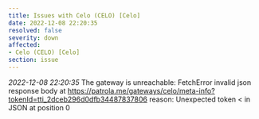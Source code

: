 ```yaml
---
title: Issues with Celo (CELO) [Celo]
date: 2022-12-08 22:20:35
resolved: false
severity: down
affected:
- Celo (CELO) [Celo]
section: issue
---
```


*2022-12-08 22:20:35* The gateway is unreachable: FetchError invalid json response body at https://patrola.me/gateways/celo/meta-info?tokenId=tti_2dceb296d0dfb34487837806 reason: Unexpected token < in JSON at position 0